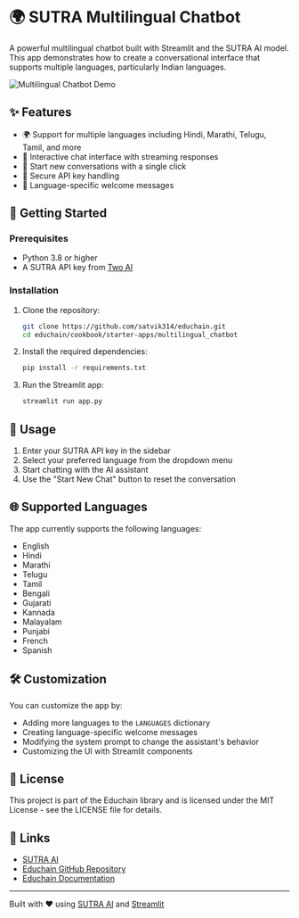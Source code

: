 # 🌍 SUTRA Multilingual Chatbot

A powerful multilingual chatbot built with Streamlit and the SUTRA AI model. This app demonstrates how to create a conversational interface that supports multiple languages, particularly Indian languages.

![Multilingual Chatbot Demo](https://framerusercontent.com/images/3Ca34Pogzn9I3a7uTsNSlfs9Bdk.png)

## ✨ Features

- 🌍 Support for multiple languages including Hindi, Marathi, Telugu, Tamil, and more
- 💬 Interactive chat interface with streaming responses
- 🔄 Start new conversations with a single click
- 🔑 Secure API key handling
- 💬 Language-specific welcome messages

## 🚀 Getting Started

### Prerequisites

- Python 3.8 or higher
- A SUTRA API key from [Two AI](https://www.two.ai/sutra/api)

### Installation

1. Clone the repository:
   ```bash
   git clone https://github.com/satvik314/educhain.git
   cd educhain/cookbook/starter-apps/multilingual_chatbot
   ```

2. Install the required dependencies:
   ```bash
   pip install -r requirements.txt
   ```

3. Run the Streamlit app:
   ```bash
   streamlit run app.py
   ```

## 🔧 Usage

1. Enter your SUTRA API key in the sidebar
2. Select your preferred language from the dropdown menu
3. Start chatting with the AI assistant
4. Use the "Start New Chat" button to reset the conversation

## 🌐 Supported Languages

The app currently supports the following languages:

- English
- Hindi
- Marathi
- Telugu
- Tamil
- Bengali
- Gujarati
- Kannada
- Malayalam
- Punjabi
- French
- Spanish

## 🛠️ Customization

You can customize the app by:

- Adding more languages to the `LANGUAGES` dictionary
- Creating language-specific welcome messages
- Modifying the system prompt to change the assistant's behavior
- Customizing the UI with Streamlit components

## 📄 License

This project is part of the Educhain library and is licensed under the MIT License - see the LICENSE file for details.

## 🔗 Links

- [SUTRA AI](https://www.two.ai/sutra/api)
- [Educhain GitHub Repository](https://github.com/satvik314/educhain)
- [Educhain Documentation](https://github.com/satvik314/educhain/blob/main/README.md)

---

Built with ❤️ using [SUTRA AI](https://www.two.ai/sutra/api) and [Streamlit](https://streamlit.io)